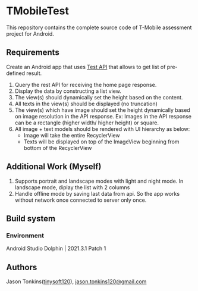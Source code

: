 # TMobileTest
This repository contains the complete source code of T-Mobile assessment project for Android.

## Requirements
Create an Android app that uses [Test API](https://private-8ce77c-tmobiletest.apiary-mock.com/test/home) that allows to get list of pre-defined result.
1. Query the rest API for receiving the home page response.
2. Display the data by constructing a list view.
3. The view(s) should dynamically set the height based on the
content.
4. All texts in the view(s) should be displayed (no truncation)
5. The view(s) which have image should set the height dynamically
based on image resolution in the API response.
Ex: Images in the API response can be a rectangle (higher width/
higher height) or square.
6. All image + text models should be rendered with UI hierarchy as
below:
    - Image will take the entire RecyclerView
    - Texts will be displayed on top of the ImageView beginning from bottom of the RecyclerView

## Additional Work (Myself)
1. Supports portrait and landscape modes with light and night mode. In landscape mode, diplay the list with 2 columns
2. Handle offline mode by saving last data from api. So the app works without network once connected to server only once.

## Build system
### Environment
Android Studio Dolphin | 2021.3.1 Patch 1

## Authors
Jason Tonkins([tinysoft120](https://github.com/tinysoft120/TMobileTest)), jason.tonkins120@gmail.com
